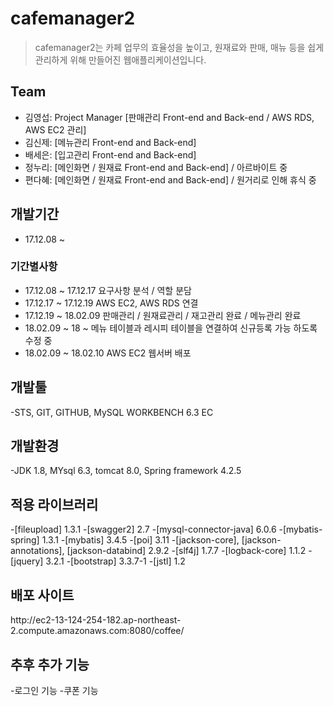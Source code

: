 # cafemanager2
>cafemanager2는 카페 업무의 효율성을 높이고, 원재료와 판매, 매뉴 등을 쉽게 관리하게 위해 만들어진 웹애플리케이션입니다.

## Team
- 김영섭: Project Manager [판매관리 Front-end and Back-end / AWS RDS, AWS EC2 관리]
- 김신제: [메뉴관리 Front-end and Back-end]
- 배세은: [입고관리 Front-end and Back-end]
- 정누리: [메인화면 / 원재료 Front-end and Back-end] / 아르바이트 중
- 편다혜: [메인화면 / 원재료 Front-end and Back-end] / 원거리로 인해 휴식 중

## 개발기간
- 17.12.08 ~
### 기간별사항
- 17.12.08 ~ 17.12.17 요구사항 분석 / 역할 분담
- 17.12.17 ~ 17.12.19 AWS EC2, AWS RDS 연결
- 17.12.19 ~ 18.02.09 판매관리 / 원재료관리 / 재고관리 완료 / 메뉴관리 완료
- 18.02.09 ~ 18 ~ 메뉴 테이블과 레시피 테이블을 연결하여 신규등록 가능 하도록 수정 중
- 18.02.09 ~ 18.02.10 AWS EC2 웹서버 배포

## 개발툴
-STS, GIT, GITHUB, MySQL WORKBENCH 6.3 EC

## 개발환경
-JDK 1.8, MYsql 6.3, tomcat 8.0, Spring framework 4.2.5

## 적용 라이브러리
-[fileupload] 1.3.1
-[swagger2] 2.7
-[mysql-connector-java] 6.0.6
-[mybatis-spring] 1.3.1
-[mybatis] 3.4.5
-[poi] 3.11
-[jackson-core], [jackson-annotations], [jackson-databind] 2.9.2
-[slf4j] 1.7.7
-[logback-core] 1.1.2
-[jquery] 3.2.1
-[bootstrap] 3.3.7-1
-[jstl] 1.2

## 배포 사이트
<link>http://ec2-13-124-254-182.ap-northeast-2.compute.amazonaws.com:8080/coffee/<link>

## 추후 추가 기능
-로그인 기능
-쿠폰 기능


